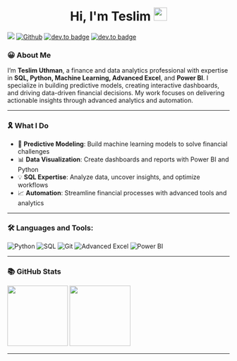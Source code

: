 
<h1 align="center">Hi, I'm Teslim <img src="https://media.giphy.com/media/hvRJCLFzcasrR4ia7z/giphy.gif" width="30px"></h1>

![](https://visitor-badge.laobi.icu/badge?page_id=TeslimAdeyanju.TeslimAdeyanju) [![Github](https://img.shields.io/github/followers/TeslimAdeyanju?label=Follow&style=social)](https://github.com/TeslimAdeyanju) [![dev.to badge](https://img.shields.io/badge/-TeslimAdeyanju-%230177B5?style=flat&logo=linkedin)](https://www.linkedin.com/in/adeyanjuteslimuthman/) [![dev.to badge](https://img.shields.io/badge/-TeslimAdeyanju-%230177B5?style=flat&logo=stackoverflow)](https://stackoverflow.com/users/22923896/teslim) 


### 😀 About Me

I’m **Teslim Uthman**, a finance and data analytics professional with expertise in **SQL, Python, Machine Learning, Advanced Excel**, and **Power BI**. I specialize in building predictive models, creating interactive dashboards, and driving data-driven financial decisions. My work focuses on delivering actionable insights through advanced analytics and automation.

----
### 🎗️ What I Do
- 🤖 **Predictive Modeling**: Build machine learning models to solve financial challenges  
- 📊 **Data Visualization**: Create dashboards and reports with Power BI and Python  
- 💡 **SQL Expertise**: Analyze data, uncover insights, and optimize workflows  
- 📈 **Automation**: Streamline financial processes with advanced tools and analytics  
---

### 🛠️ Languages and Tools:

<p align="left">
  <img src="https://img.shields.io/badge/-Python-3776AB?logo=python&logoColor=white" alt="Python" />
  <img src="https://img.shields.io/badge/-SQL-4479A1?logo=MySQL&logoColor=white" alt="SQL" />
  <img src="https://img.shields.io/badge/-Git-F05032?logo=git&logoColor=white" alt="Git" />
  <img src="https://img.shields.io/badge/-Advanced_Excel-217346?logo=microsoft-excel&logoColor=white" alt="Advanced Excel" />
  <img src="https://img.shields.io/badge/-Power_BI-F2C811?logo=Power-BI&logoColor=black" alt="Power BI" />
</p>

---

### 📚 GitHub Stats
<!-- <a href="https://www.input-fields.com/"> -->
  <img height="137.3px" src="https://github-readme-stats.vercel.app/api?username=TeslimAdeyanju&hide_title=true&hide_border=true&show_icons=true&include_all_commits=true&count_private=true&line_height=21&text_color=000&icon_color=000&theme=graywhite" /><!-- wi*quL3fcV -->
  <img height="137.3px" src="https://github-readme-stats.vercel.app/api/top-langs/?username=TeslimAdeyanju&hide=html&hide_title=true&hide_border=true&layout=compact&langs_count=7&exclude_repo=comp426&text_color=000&icon_color=fff&theme=graywhite" />
<!-- </a> -->


---
